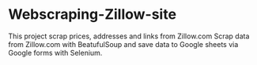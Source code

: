 # Webscraping-Zillow-site
This project scrap prices, addresses and links from Zillow.com
Scrap data from Zillow.com with BeatufulSoup and save data to Google sheets via Google forms with Selenium.
